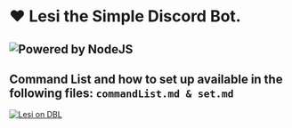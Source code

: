 # ❤️ Lesi the Simple Discord Bot.
![Powered by NodeJS](https://img.shields.io/badge/powered%20by-nodejs-blue.svg)
--------------------------------
## **Command List and how to set up available in the following files:** <code>commandList.md & set.md</code>
[![Lesi on DBL](https://discordbots.org/api/widget/589850196675133490.svg)](https://discordbots.org/bot/589850196675133490)
